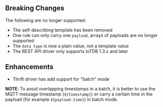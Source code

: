 ## Breaking Changes
The following are no longer supported:
- The self-describing template has been removed
- One rule can only carry one `payload`, arrays of payloads are no longer supported
- The `data type` is now a plain value, not a template value
- The REST API driver only supports IoTDB 1.3.x and later

## Enhancements
- Thrift driver has add support for "batch" mode

**NOTE**:
To avoid overlapping timestamps in a batch, it is better to use the MQTT message timestamp (`${timestamp}`) or carry a certain time in the payload (for example `${payload.time}`) in batch mode.
